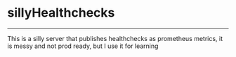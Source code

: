# sillyHealthchecks
---

This is a silly server that publishes healthchecks as prometheus metrics, it is messy and not prod ready, but I use it for learning
